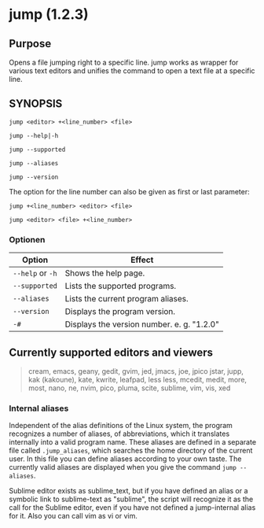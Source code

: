 
# jump (1.2.3)

## Purpose

Opens a file jumping right to a specific line. jump works as wrapper for various text editors and unifies the command to open a text file at a specific line.

## SYNOPSIS 
`jump <editor> +<line_number> <file>`

`jump --help|-h`

`jump --supported`

`jump --aliases`

`jump --version`

The option for the line number can also be given as first or last parameter:

`jump +<line_number> <editor> <file>`

`jump <editor> <file> +<line_number>`

### Optionen

| Option           | Effect                                     |
| ---------------- | ------------------------------------------ |
| `--help` or `-h` | Shows the help page.                       |
| `--supported`    | Lists the supported programs.              |
| `--aliases`      | Lists the current program aliases.         |
| `--version`      | Displays the program version.              |
| `-#`             | Displays the version number. e. g. "1.2.0" |

## Currently supported editors and viewers

> cream, emacs, geany, gedit, gvim, jed, jmacs, joe, jpico
jstar, jupp, kak (kakoune), kate, kwrite, leafpad, less
less, mcedit, medit, more, most, nano, ne, nvim, pico, pluma,
scite, sublime, vim, vis, xed

### Internal aliases

Independent of the alias definitions of the Linux system, the program recognizes a number of aliases, of abbreviations, which it translates internally into a valid program name. These aliases are defined in a separate file called `.jump_aliases`, which searches the home directory of the current user. In this file you can define aliases according to your own taste. The currently valid aliases are displayed when you give the command `jump --aliases`. 

Sublime editor exists as sublime_text, but if you have defined an alias or a symbolic link to sublime-text as "sublime", the script will recognize it as the call for the Sublime editor, even if you have not defined a jump-internal alias for it. Also you can call vim as vi or vim. 

